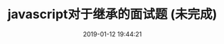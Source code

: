 ---
title: javascript对于继承的面试题 (未完成)
date: 2019-01-12 19:44:21
tags: [InterviewQuestion, JavaScript]
categories: [InterviewQuestion]
description: javascript对于继承的面试题
---